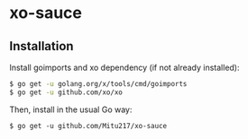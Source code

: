 # xo-sauce

## Installation

Install goimports and xo dependency (if not already installed):

```sh
$ go get -u golang.org/x/tools/cmd/goimports
$ go get -u github.com/xo/xo
```

Then, install in the usual Go way:

```
$ go get -u github.com/Mitu217/xo-sauce
```
